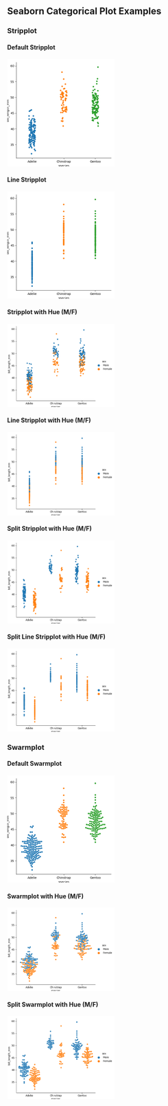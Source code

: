 <!-- SEABORN -->
## Seaborn Categorical Plot Examples

### Stripplot

#### Default Stripplot
<img src="https://github.com/j584lee98/dataviz/blob/main/seaborn/categorical/images/stripplot.png" width=250/>

#### Line Stripplot
<img src="https://github.com/j584lee98/dataviz/blob/main/seaborn/categorical/images/stripplot_nojitter.png" width=250/>

#### Stripplot with Hue (M/F)
<img src="https://github.com/j584lee98/dataviz/blob/main/seaborn/categorical/images/stripplot_hue.png" width=250/>

#### Line Stripplot with Hue (M/F)
<img src="https://github.com/j584lee98/dataviz/blob/main/seaborn/categorical/images/stripplot_nojitter_hue.png" width=250/>

#### Split Stripplot with Hue (M/F)
<img src="https://github.com/j584lee98/dataviz/blob/main/seaborn/categorical/images/stripplot_hue_split.png" width=250/>

#### Split Line Stripplot with Hue (M/F)
<img src="https://github.com/j584lee98/dataviz/blob/main/seaborn/categorical/images/stripplot_nojitter_hue_split.png" width=250/>

### Swarmplot

#### Default Swarmplot
<img src="https://github.com/j584lee98/dataviz/blob/main/seaborn/categorical/images/swarmplot.png" width=250/>

#### Swarmplot with Hue (M/F)
<img src="https://github.com/j584lee98/dataviz/blob/main/seaborn/categorical/images/swarmplot_hue.png" width=250/>

#### Split Swarmplot with Hue (M/F)
<img src="https://github.com/j584lee98/dataviz/blob/main/seaborn/categorical/images/swarmplot_hue_split.png" width=250/>
